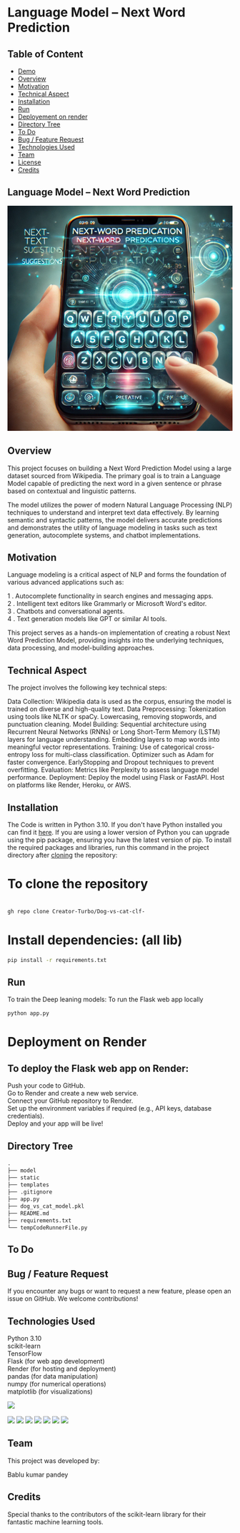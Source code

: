 # Language Model – Next Word Prediction

## Table of Content
  * [Demo](#demo)
  * [Overview](#overview)
  * [Motivation](#motivation)
  * [Technical Aspect](#technical-aspect)
  * [Installation](#installation)
  * [Run](#run)
  * [Deployement on render](#deployement-on-render)
  * [Directory Tree](#directory-tree)
  * [To Do](#to-do)
  * [Bug / Feature Request](#bug---feature-request)
  * [Technologies Used](#technologies-used)
  * [Team](#team)
  * [License](#license)
  * [Credits](#credits)


<!-- ## Demo :
The image shoud be download(save images) on your device to used project<br>
Link: [Demo project](https://dog-vs-cat-clf.onrender.com) -->



<!-- <!-- [![](https://imgur.com/s4FWb9b)](https://ipcc.rohitswami.com) -->
## Language Model – Next Word Prediction
![Dog vs Cat](next_word_pred.jpg)

## Overview
This project focuses on building a Next Word Prediction Model using a large dataset sourced from Wikipedia. The primary goal is to train a Language Model capable of predicting the next word in a given sentence or phrase based on contextual and linguistic patterns.

The model utilizes the power of modern Natural Language Processing (NLP) techniques to understand and interpret text data effectively. By learning semantic and syntactic patterns, the model delivers accurate predictions and demonstrates the utility of language modeling in tasks such as text generation, autocomplete systems, and chatbot implementations.



## Motivation
Language modeling is a critical aspect of NLP and forms the foundation of various advanced applications such as:

1 . Autocomplete functionality in search engines and messaging apps.
<br>
2 . Intelligent text editors like Grammarly or Microsoft Word's editor.
<br>
3 . Chatbots and conversational agents.
<br>
4 . Text generation models like GPT or similar AI tools.
<br>

This project serves as a hands-on implementation of creating a robust Next Word Prediction Model, providing insights into the underlying techniques, data processing, and model-building approaches.



## Technical Aspect

The project involves the following key technical steps:

Data Collection: Wikipedia data is used as the corpus, ensuring the model is trained on diverse and high-quality text.
Data Preprocessing:
Tokenization using tools like NLTK or spaCy.
Lowercasing, removing stopwords, and punctuation cleaning.
Model Building:
Sequential architecture using Recurrent Neural Networks (RNNs) or Long Short-Term Memory (LSTM) layers for language understanding.
Embedding layers to map words into meaningful vector representations.
Training:
Use of categorical cross-entropy loss for multi-class classification.
Optimizer such as Adam for faster convergence.
EarlyStopping and Dropout techniques to prevent overfitting.
Evaluation:
Metrics like Perplexity to assess language model performance.
Deployment:
Deploy the model using Flask or FastAPI.
Host on platforms like Render, Heroku, or AWS.


## Installation
The Code is written in Python 3.10. If you don't have Python installed you can find it [here](https://www.python.org/downloads/). If you are using a lower version of Python you can upgrade using the pip package, ensuring you have the latest version of pip. To install the required packages and libraries, run this command in the project directory after [cloning](https://www.howtogeek.com/451360/how-to-clone-a-github-repository/) the repository:

# To clone the repository

```bash

gh repo clone Creator-Turbo/Dog-vs-cat-clf-

```
# Install dependencies: (all lib)
```bash
pip install -r requirements.txt
```



## Run
To train the Deep leaning models:
 To run the Flask web app locally
```bash
python app.py

```
# Deployment on Render

## To deploy the Flask web app on Render:
Push your code to GitHub.<br>
Go to Render and create a new web service.<br>
Connect your GitHub repository to Render.<br>
Set up the environment variables if required (e.g., API keys, database credentials).<br>
Deploy and your app will be live!



## Directory Tree 
```
.
├── model
├── static
├── templates
├── .gitignore
├── app.py
├── dog_vs_cat_model.pkl
├── README.md
├── requirements.txt
└── tempCodeRunnerFile.py
```

## To Do




## Bug / Feature Request
If you encounter any bugs or want to request a new feature, please open an issue on GitHub. We welcome contributions!




## Technologies Used
Python 3.10<br> 
scikit-learn<br>
TensorFlow <br>
Flask (for web app development)  <br>
Render (for hosting and deployment)  <br>
pandas (for data manipulation) <br>
numpy (for numerical operations)  <br>
matplotlib (for visualizations) <br>



![](https://forthebadge.com/images/badges/made-with-python.svg)


[<img target="_blank" src="https://upload.wikimedia.org/wikipedia/commons/thumb/0/05/Scikit_learn_logo_small.svg/260px-Scikit_learn_logo_small.svg.png" width=170>](https://pandas.pydata.org/docs/)
[<img target="_blank" src="https://miro.medium.com/v2/resize:fit:720/format:webp/0*RWkQ0Fziw792xa0S" width=170>](https://pandas.pydata.org/docs/)
  [<img target="_blank" src="https://encrypted-tbn0.gstatic.com/images?q=tbn:ANd9GcSDzf1RMK1iHKjAswDiqbFB8f3by6mLO89eir-Q4LJioPuq9yOrhvpw2d3Ms1u8NLlzsMQ&usqp=CAU" width=280>](https://matplotlib.org/stable/index.html) 
 [<img target="_blank" src="https://icon2.cleanpng.com/20180829/okc/kisspng-flask-python-web-framework-representational-state-flask-stickker-1713946755581.webp" width=170>](https://flask.palletsprojects.com/en/stable/) 
 [<img target="_blank" src="https://upload.wikimedia.org/wikipedia/commons/thumb/3/31/NumPy_logo_2020.svg/512px-NumPy_logo_2020.svg.png" width=200>](https://aws.amazon.com/s3/) 
 [<img target="_blank" src="https://upload.wikimedia.org/wikipedia/commons/thumb/a/ab/TensorFlow_logo.svg/512px-TensorFlow_logo.svg.png" width=200>](https://www.tensorflow.org/api_docs) 
 [<img target="_blank" src="https://upload.wikimedia.org/wikipedia/commons/thumb/a/ae/Keras_logo.svg/512px-Keras_logo.svg.png" width=170>](https://keras.io/) 






## Team
This project was developed by:

Bablu kumar pandey

<!-- Collaborator Name -->




## Credits

Special thanks to the contributors of the scikit-learn library for their fantastic machine learning tools.

